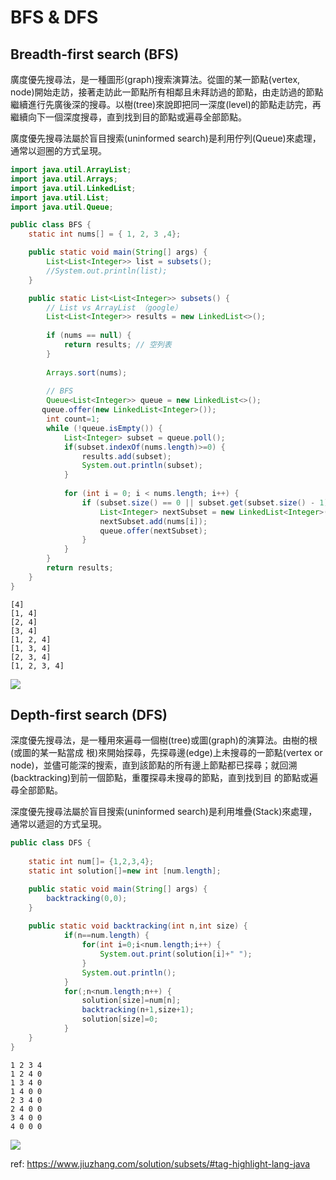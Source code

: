 # BFS & DFS


## Breadth-first search (BFS)
廣度優先搜尋法，是一種圖形(graph)搜索演算法。從圖的某一節點(vertex, node)開始走訪，接著走訪此一節點所有相鄰且未拜訪過的節點，由走訪過的節點繼續進行先廣後深的搜尋。以樹(tree)來說即把同一深度(level)的節點走訪完，再繼續向下一個深度搜尋，直到找到目的節點或遍尋全部節點。

廣度優先搜尋法屬於盲目搜索(uninformed search)是利用佇列(Queue)來處理，通常以迴圈的方式呈現。

```java
import java.util.ArrayList;
import java.util.Arrays;
import java.util.LinkedList;
import java.util.List;
import java.util.Queue;

public class BFS {
	static int nums[] = { 1, 2, 3 ,4};

	public static void main(String[] args) {
		List<List<Integer>> list = subsets();
		//System.out.println(list);
	}

	public static List<List<Integer>> subsets() {
        // List vs ArrayList （google）
        List<List<Integer>> results = new LinkedList<>();
        
        if (nums == null) {
            return results; // 空列表
        }
        
        Arrays.sort(nums);
        
        // BFS
        Queue<List<Integer>> queue = new LinkedList<>();
       queue.offer(new LinkedList<Integer>());
        int count=1;
        while (!queue.isEmpty()) {
        	List<Integer> subset = queue.poll();
        	if(subset.indexOf(nums.length)>=0) {
        		results.add(subset);
        		System.out.println(subset);
        	}
            
            for (int i = 0; i < nums.length; i++) {
                if (subset.size() == 0 || subset.get(subset.size() - 1) < nums[i]) {
                    List<Integer> nextSubset = new LinkedList<Integer>(subset);
                    nextSubset.add(nums[i]);
                    queue.offer(nextSubset);
                }
            }
        }
        return results;
    }
}
```

```
[4]
[1, 4]
[2, 4]
[3, 4]
[1, 2, 4]
[1, 3, 4]
[2, 3, 4]
[1, 2, 3, 4]
```

![](https://freefeast.info/wp-content/uploads//2014/04/BFS-traversal.jpg)


## Depth-first search (DFS)
深度優先搜尋法，是一種用來遍尋一個樹(tree)或圖(graph)的演算法。由樹的根(或圖的某一點當成 根)來開始探尋，先探尋邊(edge)上未搜尋的一節點(vertex or node)，並儘可能深的搜索，直到該節點的所有邊上節點都已探尋；就回溯(backtracking)到前一個節點，重覆探尋未搜尋的節點，直到找到目 的節點或遍尋全部節點。

深度優先搜尋法屬於盲目搜索(uninformed search)是利用堆疊(Stack)來處理，通常以遞迴的方式呈現。

```java
public class DFS {
	
	static int num[]= {1,2,3,4};
	static int solution[]=new int [num.length];

	public static void main(String[] args) {
		backtracking(0,0);
	}
	
	public static void backtracking(int n,int size) {
			if(n==num.length) {
				for(int i=0;i<num.length;i++) {
					System.out.print(solution[i]+" ");
				}
				System.out.println();
			}
			for(;n<num.length;n++) {
				solution[size]=num[n];
				backtracking(n+1,size+1);
				solution[size]=0;
			}
	}
}
```

```
1 2 3 4 
1 2 4 0 
1 3 4 0 
1 4 0 0 
2 3 4 0 
2 4 0 0 
3 4 0 0 
4 0 0 0 
```


![](https://freefeast.info/wp-content/uploads//2014/04/DFS-Traversal.jpg)



ref: https://www.jiuzhang.com/solution/subsets/#tag-highlight-lang-java
